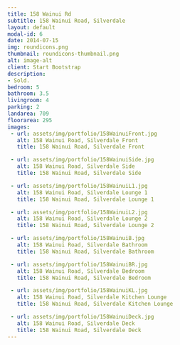 ```yaml
---
title: 158 Wainui Rd
subtitle: 158 Wainui Road, Silverdale
layout: default
modal-id: 6
date: 2014-07-15
img: roundicons.png
thumbnail: roundicons-thumbnail.png
alt: image-alt
client: Start Bootstrap
description:
- Sold.
bedroom: 5
bathroom: 3.5
livingroom: 4
parking: 2
landarea: 709
floorarea: 295
images:
 - url: assets/img/portfolio/158WainuiFront.jpg
   alt: 158 Wainui Road, Silverdale Front
   title: 158 Wainui Road, Silverdale Front

 - url: assets/img/portfolio/158WainuiSide.jpg
   alt: 158 Wainui Road, Silverdale Side
   title: 158 Wainui Road, Silverdale Side

 - url: assets/img/portfolio/158WainuiL1.jpg
   alt: 158 Wainui Road, Silverdale Lounge 1
   title: 158 Wainui Road, Silverdale Lounge 1

 - url: assets/img/portfolio/158WainuiL2.jpg
   alt: 158 Wainui Road, Silverdale Lounge 2
   title: 158 Wainui Road, Silverdale Lounge 2

 - url: assets/img/portfolio/158WainuiB.jpg
   alt: 158 Wainui Road, Silverdale Bathroom
   title: 158 Wainui Road, Silverdale Bathroom

 - url: assets/img/portfolio/158WainuiBR.jpg
   alt: 158 Wainui Road, Silverdale Bedroom
   title: 158 Wainui Road, Silverdale Bedroom

 - url: assets/img/portfolio/158WainuiKL.jpg
   alt: 158 Wainui Road, Silverdale Kitchen Lounge
   title: 158 Wainui Road, Silverdale Kitchen Lounge

 - url: assets/img/portfolio/158WainuiDeck.jpg
   alt: 158 Wainui Road, Silverdale Deck
   title: 158 Wainui Road, Silverdale Deck
---
```

